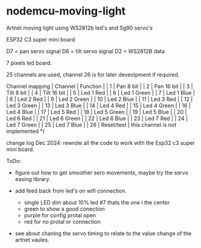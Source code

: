 # nodemcu-moving-light

Artnet moving light using WS2812b led's and Sg90 servo's


ESP32 C3 super mini board

D7 = pan servo signal
D6 = tilt servo signal
D2 = WS2812B data

7 pixels led board.

25 channels are used, channel 26 is for later deveolpment if required.

Channel mapping
| Channel |   Function  | 
|    1    | Pan 8 bit   |
|    2    | Pan 16 bit  |
|    3    | Tilt 8 bit  |
|    4    | Tilt 16 bit |
|    5    | Led 1 Red   |
|    6    | Led 1 Green |
|    7    | Led 1 Blue  |
|    8    | Led 2 Red   |
|    9    | Led 2 Green |
|    10   | Led 2 Blue  |
|    11   | Led 3 Red   |
|    12   | Led 3 Green |
|    13   | Led 3 Blue  |
|    14   | Led 4 Red   |
|    15   | Led 4 Green |
|    16   | Led 4 Blue  |
|    17   | Led 5 Red   |
|    18   | Led 5 Green |
|    19   | Led 5 Blue  |
|    20   | Led 6 Red   |
|    21   | Led 6 Green |
|    22   | Led 6 Blue  |
|    23   | Led 7 Red   |
|    24   | Led 7 Green |
|    25   | Led 7 Blue  |
|    26   | Reset/test  | this channel is not implemented
*/


change log
Dec 2024: rewrote all the code to work with the Esp32 c3 super mini board.

ToDo:
- figure out how to get smoother sero movements, maybe try the servo easing library.
- add  feed back from led's on wifi connection. 
    - single LED dim about 10% led #7 thats the one i the center 
    - green to show a good conection 
    - purple for config protal open
    - red for no protal or connection 

- see about chaning the servo timing to relate to the value change of the artnet vaules.

